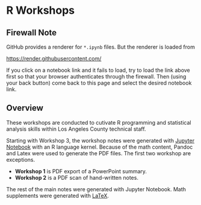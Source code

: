 # R Workshops

## Firewall Note

GitHub provides a renderer for `*.ipynb` files.  But the renderer
is loaded from

<https://render.githubusercontent.com/>

If you click on a notebook link and it fails to load,
try to load the link above first so that your browser
authenticates through the firewall.  Then (using your back button)
come back to this page and select the desired notebook link.

## Overview

These workshops are conducted to cutivate R programming and statistical
analysis skills within Los Angeles County technical staff.

Starting with Workshop 3, the workshop notes were generated with
[Jupyter Notebook](http://jupyter.org/) with
an R language kernel.  Because of the math content, Pandoc and Latex were
used to generate the PDF files.  The first two workshop are exceptions.

* __Workshop 1__ is PDF export of a PowerPoint summary.
* __Workshop 2__ is a PDF scan of hand-written notes.

The rest of the main notes were generated with Jupyter Notebook.
Math supplements were generated with [LaTeX](https://www.latex-project.org/).
